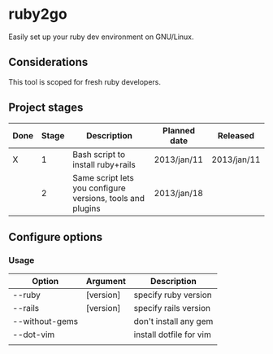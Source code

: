 ruby2go
=======

Easily set up your ruby dev environment on GNU/Linux.

## Considerations
This tool is scoped for fresh ruby developers.

## Project stages
| Done | Stage |                        Description                         | Planned date |   Released  |
|------|-------|------------------------------------------------------------|--------------|-------------|
| X    |     1 | Bash script to install ruby+rails                          | 2013/jan/11  | 2013/jan/11 |
|      |     2 | Same script lets you configure versions, tools and plugins | 2013/jan/18  |             |


## Configure options
### Usage

|     Option     |  Argument |       Description       |
|----------------|-----------|-------------------------|
| --ruby         | [version] | specify ruby version    |
| --rails        | [version] | specify rails version   |
| --without-gems |           | don't install any gem   |
| --dot-vim      |           | install dotfile for vim |
|                |           |                         |


